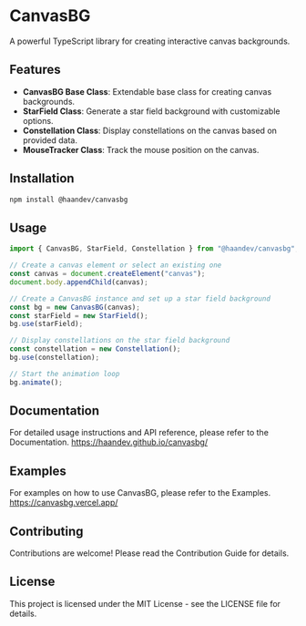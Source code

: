 # CanvasBG

A powerful TypeScript library for creating interactive canvas backgrounds.

## Features

- **CanvasBG Base Class**: Extendable base class for creating canvas backgrounds.
- **StarField Class**: Generate a star field background with customizable options.
- **Constellation Class**: Display constellations on the canvas based on provided data.
- **MouseTracker Class**: Track the mouse position on the canvas.

## Installation

```bash
npm install @haandev/canvasbg
```

## Usage

```typescript
import { CanvasBG, StarField, Constellation } from "@haandev/canvasbg";

// Create a canvas element or select an existing one
const canvas = document.createElement("canvas");
document.body.appendChild(canvas);

// Create a CanvasBG instance and set up a star field background
const bg = new CanvasBG(canvas);
const starField = new StarField();
bg.use(starField);

// Display constellations on the star field background
const constellation = new Constellation();
bg.use(constellation);

// Start the animation loop
bg.animate();
```

## Documentation

For detailed usage instructions and API reference, please refer to the Documentation. https://haandev.github.io/canvasbg/

## Examples
For examples on how to use CanvasBG, please refer to the Examples. https://canvasbg.vercel.app/

## Contributing

Contributions are welcome! Please read the Contribution Guide for details.

## License

This project is licensed under the MIT License - see the LICENSE file for details.
